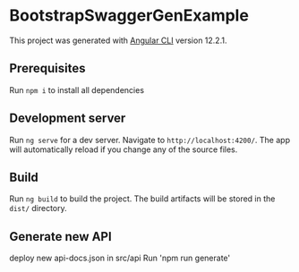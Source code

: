 # BootstrapSwaggerGenExample

This project was generated with [Angular CLI](https://github.com/angular/angular-cli) version 12.2.1.

## Prerequisites

Run `npm i` to install all dependencies

## Development server

Run `ng serve` for a dev server. Navigate to `http://localhost:4200/`. The app will automatically reload if you change any of the source files.

## Build

Run `ng build` to build the project. The build artifacts will be stored in the `dist/` directory.


## Generate new API

deploy new api-docs.json in src/api
Run 'npm run generate'
